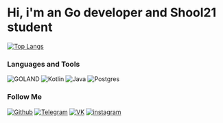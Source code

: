# Hi, i'm an Go developer and Shool21 student

[![Top Langs](https://github-readme-stats.vercel.app/api/top-langs/?username=Abdulkadyr1&layout=compact&text_color=ffffff&card_width=1000&theme=dark&bg_color=000000&hide_border=true)](https://github.com/Abdulkadyr1)

### Languages and Tools
![GOLAND](https://img.shields.io/badge/-Go-000000?style=for-the-badge&logo=Go)
![Kotlin](https://img.shields.io/badge/-Kotlin-000000?style=for-the-badge&logo=Kotlin)
![Java](https://img.shields.io/badge/-Java-000000?style=for-the-badge&logo=Java)
![Postgres](https://img.shields.io/badge/-postgresql-000000?style=for-the-badge&logo=postgresql)

### Follow Me
[![Github](https://img.shields.io/badge/-GitHub-000000?style=for-the-badge&logo=GitHub)](https://github.com/ibaevzz)
[![Telegram](https://img.shields.io/badge/-Telegram-000000?style=for-the-badge&logo=Telegram)](https://t.me/ibaevzz)
[![VK](https://img.shields.io/badge/-VK-000000?style=for-the-badge&logo=VK)](https://vk.com/ibaevzz)
[![instagram](https://img.shields.io/badge/-instagram-000000?style=for-the-badge&logo=instagram)](https://www.instagram.com/ibaevzz)
